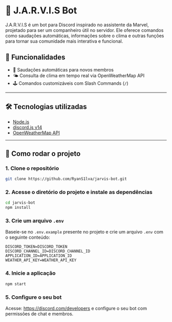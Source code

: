 # 🤖 J.A.R.V.I.S Bot

J.A.R.V.I.S é um bot para Discord inspirado no assistente da Marvel, projetado para ser um companheiro útil no servidor. Ele oferece comandos como saudações automáticas, informações sobre o clima e outras funções para tornar sua comunidade mais interativa e funcional.

## 📌 Funcionalidades

- 👋 Saudações automáticas para novos membros  
- 🌤️ Consulta de clima em tempo real via OpenWeatherMap API  
- 🕹️ Comandos customizáveis com Slash Commands (`/`)  

---

## 🛠️ Tecnologias utilizadas

- [Node.js](https://nodejs.org/)
- [discord.js v14](https://discord.js.org/)
- [OpenWeatherMap API](https://openweathermap.org/api)

---

## 🚀 Como rodar o projeto

### 1. Clone o repositório

```bash
git clone https://github.com/RyanS1lva/jarvis-bot.git
```

### 2. Acesse o diretório do projeto e instale as dependências

```bash
cd jarvis-bot
npm install
```

### 3. Crie um arquivo `.env`

Baseie-se no `.env.example` presente no projeto e crie um arquivo `.env` com o seguinte conteúdo:

```env
DISCORD_TOKEN=DISCORD_TOKEN
DISCORD_CHANNEL_ID=DISCORD_CHANNEL_ID
APPLICATION_ID=APPLICATION_ID
WEATHER_API_KEY=WEATHER_API_KEY
```

### 4. Inicie a aplicação

```bash
npm start
```

### 5. Configure o seu bot

Acesse: https://discord.com/developers e configure o seu bot com permissões de chat e membros.




